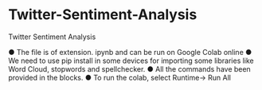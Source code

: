 # Twitter-Sentiment-Analysis
Twitter Sentiment Analysis

● The file is of extension. ipynb and can be run on Google Colab online
● We need to use pip install in some devices for importing some libraries like Word
Cloud, stopwords and spellchecker.
● All the commands have been provided in the blocks.
● To run the colab, select Runtime-> Run All
